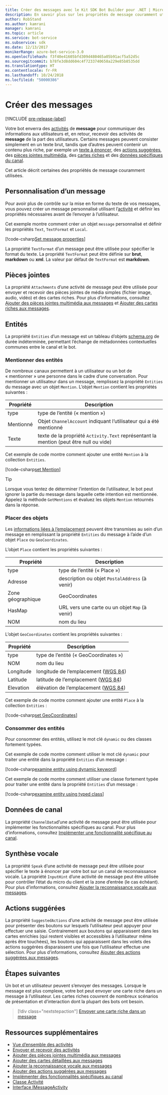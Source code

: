 ```yaml
---
title: Créer des messages avec le Kit SDK Bot Builder pour .NET | Microsoft Docs
description: En savoir plus sur les propriétés de message couramment utilisées au sein du kit de développement logiciel (SDK) pour .NET.
author: RobStand
ms.author: kamrani
manager: kamrani
ms.topic: article
ms.service: bot-service
ms.subservice: sdk
ms.date: 12/13/2017
monikerRange: azure-bot-service-3.0
ms.openlocfilehash: f3f40e41605bfd309d480465a05b91acf5a52d5c
ms.sourcegitcommit: b78fe3d8dd604c4f7233740658a229e85b8535dd
ms.translationtype: HT
ms.contentlocale: fr-FR
ms.lasthandoff: 10/24/2018
ms.locfileid: "50000386"
---
```

# <a name="create-messages"></a>Créer des messages

[!INCLUDE [pre-release-label](../includes/pre-release-label-v3.md)]

Votre bot enverra des [activités](bot-builder-dotnet-activities.md) de **message** pour communiquer des informations aux utilisateurs et, en retour, recevoir des activités de **message** de la part des utilisateurs. Certains messages peuvent consister simplement en un texte brut, tandis que d’autres peuvent contenir un contenu plus riche, par exemple un [texte à énoncer](bot-builder-dotnet-text-to-speech.md), des [actions suggérées](bot-builder-dotnet-add-suggested-actions.md), des [pièces jointes multimédia](bot-builder-dotnet-add-media-attachments.md), des [cartes riches](bot-builder-dotnet-add-rich-card-attachments.md) et des [données spécifiques du canal](bot-builder-dotnet-channeldata.md). 

Cet article décrit certaines des propriétés de message couramment utilisées.

## <a name="customizing-a-message"></a>Personnalisation d’un message

Pour avoir plus de contrôle sur la mise en forme du texte de vos messages, vous pouvez créer un message personnalisé utilisant l’[activité](https://docs.botframework.com/en-us/csharp/builder/sdkreference/dc/d2f/class_microsoft_1_1_bot_1_1_connector_1_1_activity.html) et définir les propriétés nécessaires avant de l’envoyer à l’utilisateur.

Cet exemple montre comment créer un objet `message` personnalisé et définir les propriétés `Text`, `TextFormat` et `Local`.

[!code-csharp[Set message properties](../includes/code/dotnet-create-messages.cs#setBasicProperties)]

La propriété `TextFormat` d’un message peut être utilisée pour spécifier le format du texte. La propriété `TextFormat` peut être définie sur **brut**, **markdown** ou **xml**. La valeur par défaut de `TextFormat` est **markdown**. 

## <a name="attachments"></a>Pièces jointes

La propriété `Attachments` d’une activité de message peut être utilisée pour envoyer et recevoir des pièces jointes de média simples (fichier image, audio, vidéo) et des cartes riches. Pour plus d’informations, consultez [Ajouter des pièces jointes multimédia aux messages](bot-builder-dotnet-add-media-attachments.md) et [Ajouter des cartes riches aux messages](bot-builder-dotnet-add-rich-card-attachments.md).

## <a name="entities"></a>Entités

La propriété `Entities` d’un message est un tableau d’objets <a href="http://schema.org/" target="_blank">schema.org</a> de durée indéterminée, permettant l’échange de métadonnées contextuelles communes entre le canal et le bot.

### <a name="mention-entities"></a>Mentionner des entités

De nombreux canaux permettent à un utilisateur ou un bot de « mentionner » une personne dans le cadre d’une conversation. Pour mentionner un utilisateur dans un message, remplissez la propriété `Entities` du message avec un objet `Mention`. L’objet `Mention` contient les propriétés suivantes : 

| Propriété | Description | 
|----|----|
| type | type de l’entité (« mention ») | 
| Mentionné | Objet `ChannelAccount` indiquant l’utilisateur qui a été mentionné | 
| Texte | texte de la propriété `Activity.Text` représentant la mention (peut être null ou vide) |

Cet exemple de code montre comment ajouter une entité `Mention` à la collection `Entities`.

[!code-csharp[set Mention](../includes/code/dotnet-create-messages.cs#setMention)]

> [!TIP]
> Lorsque vous tentez de déterminer l’intention de l’utilisateur, le bot peut ignorer la partie du message dans laquelle cette intention est mentionnée. Appelez la méthode `GetMentions` et évaluez les objets `Mention` retournés dans la réponse.

### <a name="place-objects"></a>Placer des objets

Les <a href="https://schema.org/Place" target="_blank">informations liées à l’emplacement</a> peuvent être transmises au sein d’un message en remplissant la propriété `Entities` du message à l’aide d’un objet `Place` ou `GeoCoordinates`. 

L’objet `Place` contient les propriétés suivantes :

| Propriété | Description | 
|----|----|
| type | type de l’entité (« Place ») |
| Adresse | description ou objet `PostalAddress` (à venir) | 
| Zone géographique | GeoCoordinates | 
| HasMap | URL vers une carte ou un objet `Map` (à venir) |
| NOM | nom du lieu |

L’objet `GeoCoordinates` contient les propriétés suivantes :

| Propriété | Description | 
|----|----|
| type | type de l’entité (« GeoCoordinates ») |
| NOM | nom du lieu |
| Longitude | longitude de l’emplacement (<a href="https://en.wikipedia.org/wiki/World_Geodetic_System" target="_blank">WGS 84</a>) | 
| Latitude | latitude de l’emplacement (<a href="https://en.wikipedia.org/wiki/World_Geodetic_System" target="_blank">WGS 84</a>) | 
| Elevation | élévation de l’emplacement (<a href="https://en.wikipedia.org/wiki/World_Geodetic_System" target="_blank">WGS 84</a>) | 

Cet exemple de code montre comment ajouter une entité `Place` à la collection `Entities` :

[!code-csharp[set GeoCoordinates](../includes/code/dotnet-create-messages.cs#setGeoCoord)]

### <a name="consume-entities"></a>Consommer des entités

Pour consommer des entités, utilisez le mot clé `dynamic` ou des classes fortement typées.

Cet exemple de code montre comment utiliser le mot clé `dynamic` pour traiter une entité dans la propriété `Entities` d’un message :

[!code-csharp[examine entity using dynamic keyword](../includes/code/dotnet-create-messages.cs#examineEntity1)]

Cet exemple de code montre comment utiliser une classe fortement typée pour traiter une entité dans la propriété `Entities` d’un message :

[!code-csharp[examine entity using typed class](../includes/code/dotnet-create-messages.cs#examineEntity2)]

## <a name="channel-data"></a>Données de canal

La propriété `ChannelData`d’une activité de message peut être utilisée pour implémenter les fonctionnalités spécifiques au canal. Pour plus d’informations, consultez [Implémenter une fonctionnalité spécifique au canal](bot-builder-dotnet-channeldata.md).

## <a name="text-to-speech"></a>Synthèse vocale

La propriété `Speak` d’une activité de message peut être utilisée pour spécifier le texte à énoncer par votre bot sur un canal de reconnaissance vocale. La propriété `InputHint` d’une activité de message peut être utilisée pour contrôler l’état du micro du client et la zone d’entrée (le cas échéant). Pour plus d’informations, consultez [Ajouter la reconnaissance vocale aux messages](bot-builder-dotnet-text-to-speech.md).

## <a name="suggested-actions"></a>Actions suggérées

La propriété `SuggestedActions` d’une activité de message peut être utilisée pour présenter des boutons sur lesquels l’utilisateur peut appuyer pour effectuer une saisie. Contrairement aux boutons qui apparaissent dans les cartes enrichies (qui restent visibles et accessibles à l’utilisateur même après être touchées), les boutons qui apparaissent dans les volets des actions suggérées disparaissent une fois que l’utilisateur effectue une sélection. Pour plus d’informations, consultez [Ajouter des actions suggérées aux messages](bot-builder-dotnet-add-suggested-actions.md).

## <a name="next-steps"></a>Étapes suivantes

Un bot et un utilisateur peuvent s’envoyer des messages. Lorsque le message est plus complexe, votre bot peut envoyer une carte riche dans un message à l’utilisateur. Les cartes riches couvrent de nombreux scénarios de présentation et d’interaction dont la plupart des bots ont besoin.

> [!div class="nextstepaction"]
> [Envoyer une carte riche dans un message](bot-builder-dotnet-add-rich-card-attachments.md)

## <a name="additional-resources"></a>Ressources supplémentaires

- [Vue d’ensemble des activités](bot-builder-dotnet-activities.md)
- [Envoyer et recevoir des activités](bot-builder-dotnet-connector.md)
- [Ajouter des pièces jointes multimédia aux messages](bot-builder-dotnet-add-media-attachments.md)
- [Ajouter des cartes détaillées aux messages](bot-builder-dotnet-add-rich-card-attachments.md)
- [Ajouter la reconnaissance vocale aux messages](bot-builder-dotnet-text-to-speech.md)
- [Ajouter des actions suggérées aux messages](bot-builder-dotnet-add-suggested-actions.md)
- [Implémenter des fonctionnalités spécifiques au canal](bot-builder-dotnet-channeldata.md)
- <a href="https://docs.botframework.com/en-us/csharp/builder/sdkreference/dc/d2f/class_microsoft_1_1_bot_1_1_connector_1_1_activity.html" target="_blank">Classe Activité</a>
- <a href="/dotnet/api/microsoft.bot.connector.imessageactivity" target="_blank">Interface IMessageActivity</a>

